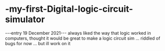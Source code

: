# -my-first-Digital-logic-circuit-simulator

---entry 19 December 2021---
always liked the way that logic worked in computers, thought it would be great to make a logic circuit sim ...
riddled of bugs for now ... but ill work on it
